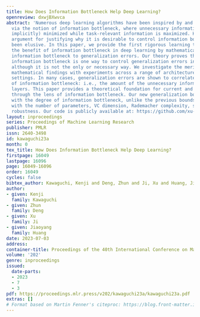 ```yaml
---
title: How Does Information Bottleneck Help Deep Learning?
openreview: dxwjBXwvca
abstract: 'Numerous deep learning algorithms have been inspired by and understood
  via the notion of information bottleneck, where unnecessary information is (often
  implicitly) minimized while task-relevant information is maximized. However, a rigorous
  argument for justifying why it is desirable to control information bottlenecks has
  been elusive. In this paper, we provide the first rigorous learning theory for justifying
  the benefit of information bottleneck in deep learning by mathematically relating
  information bottleneck to generalization errors. Our theory proves that controlling
  information bottleneck is one way to control generalization errors in deep learning,
  although it is not the only or necessary way. We investigate the merit of our new
  mathematical findings with experiments across a range of architectures and learning
  settings. In many cases, generalization errors are shown to correlate with the degree
  of information bottleneck: i.e., the amount of the unnecessary information at hidden
  layers. This paper provides a theoretical foundation for current and future methods
  through the lens of information bottleneck. Our new generalization bounds scale
  with the degree of information bottleneck, unlike the previous bounds that scale
  with the number of parameters, VC dimension, Rademacher complexity, stability or
  robustness. Our code is publicly available at: https://github.com/xu-ji/information-bottleneck'
layout: inproceedings
series: Proceedings of Machine Learning Research
publisher: PMLR
issn: 2640-3498
id: kawaguchi23a
month: 0
tex_title: How Does Information Bottleneck Help Deep Learning?
firstpage: 16049
lastpage: 16096
page: 16049-16096
order: 16049
cycles: false
bibtex_author: Kawaguchi, Kenji and Deng, Zhun and Ji, Xu and Huang, Jiaoyang
author:
- given: Kenji
  family: Kawaguchi
- given: Zhun
  family: Deng
- given: Xu
  family: Ji
- given: Jiaoyang
  family: Huang
date: 2023-07-03
address: 
container-title: Proceedings of the 40th International Conference on Machine Learning
volume: '202'
genre: inproceedings
issued:
  date-parts:
  - 2023
  - 7
  - 3
pdf: https://proceedings.mlr.press/v202/kawaguchi23a/kawaguchi23a.pdf
extras: []
# Format based on Martin Fenner's citeproc: https://blog.front-matter.io/posts/citeproc-yaml-for-bibliographies/
---
```

